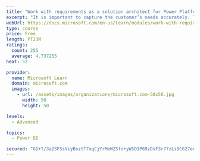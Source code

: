```yaml
---
title: "Work with requirements as a solution architect for Power Platform and Dynamics 365"
excerpt: "It is important to capture the customer’s needs accurately. This module explains how to capture requirements and identify functional and non-functional items."
webUrl: https://docs.microsoft.com/en-us/learn/modules/work-with-requirements/
type: course
price: Free
length: PT23M
ratings:
  count: 255
  average: 4.737255
heat: 52

provider:
  name: Microsoft Learn
  domain: microsoft.com
  images:
    - url: /assets/images/organizations/microsoft.com-50x50.jpg
      width: 50
      height: 50

levels:
  - Advanced

topics:
  - Power BI

secured: "G1+T/3a2SFSsViyBoztT7oqCjYrMeWZSfo+yW5D1P69zDsF3r77zLs9C627eA0b2r3vfEY+cwCgWRMVboSk/Ixa9vihB/EYXx2xcBhtVHUKNMxcIOVYodIe1VIdjxvfDGT+6jGc+gpmNzK86JDYv15IxF9wKARNP5YI4mwycnjqUN/PgPVjmnpMoCUkYRDizsdg6i5WkInpF8NU0vrM7LozDdF6LlokcUwLOMc3NZPAo3TRZE0OlP91yvAq9Wc9Go+mtB1B6RJQjHYY2xm3Ic2wzRpXOXUjWnGkbMzytbrsZoK1YNo5G2H44+kR6xw8h2dpBYoPK1paSJ4hjaqPoGkpeDm4CqE4kR+pK3XpioJbD9/Vsl1oVREcnyxKw3DNnFkzSfH5CfbQ19rsRpZpVyQMJQGoaFzubRdIOUXbcYUU=;ZeOMlIFqrZSTtVR6XtOjnA=="
---
```


